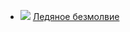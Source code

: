 * ![](/books/sf_fantasy/Дуглас%20Брайан/Ледяное%20безмолвие.jpg) [Ледяное безмолвие](/books/sf_fantasy/Дуглас%20Брайан/Ледяное%20безмолвие)